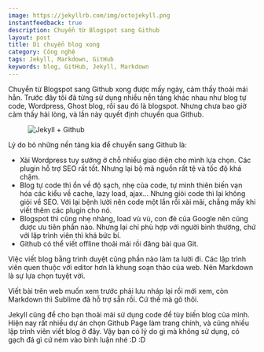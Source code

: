 ```yaml
---
image: https://jekyllrb.com/img/octojekyll.png
instantfeedback: true
description: Chuyển từ Blogspot sang Github
layout: post
title: Di chuyển blog xong
category: Công nghệ
tags: Jekyll, Markdown, GitHub
keywords: blog, GitHub, Jekyll, Markdown
---
```


Chuyển từ Blogspot sang Github xong được mấy ngày, cảm thấy thoải mái hẳn. Trước đây tôi đã từng sử dụng nhiều nền tảng khác nhau như blog tự code, Wordpress, Ghost blog, rồi sau đó là blogspot. Nhưng chưa bao giờ cảm thấy hài lòng, và lần này quyết định chuyển qua Github.

<figure><img src="https://jekyllrb.com/img/octojekyll.png" alt="Jekyll + Github" title="Jekyll + Github"></figure>

Lý do bỏ những nền tảng kia để chuyển sang Github là:

- Xài Wordpress tuy sướng ở chỗ nhiều giao diện cho mình lựa chọn. Các plugin hỗ trợ SEO rất tốt. Nhưng lại bộ mã nguồn rất tệ và tốc độ khá chậm.
- Blog tự code thì ổn về độ sạch, nhẹ của code, tự mình thiên biến vạn hóa các kiểu về cache, lazy load, ajax... Nhưng giỏi code thì lại không giỏi về SEO. Với lại bệnh lười nên code một lần rồi xài mãi, chẳng mấy khi viết thêm các plugin cho nó.
- Blogspot thì cũng nhẹ nhàng, load vù vù, con đẻ của Google nên cũng được ưu tiên phần nào. Nhưng lại chỉ phù hợp với người bình thường, chứ với lập trình viên thì khá bức bí.
- Github có thể viết offline thoải mái rồi đăng bài qua Git.

Việc viết blog bằng trình duyệt cũng phần nào làm ta lười đi. Các lập trình viên quen thuộc với editor hơn là khung soạn thảo của web. Nên Markdown là sự lựa chọn tuyệt vời.

Viết bài trên web muốn xem trước phải lưu nháp lại rồi mới xem, còn Markdown thì Sublime đã hỗ trợ sẵn rồi. Cứ thế mà gõ thôi.

Jekyll cũng để cho bạn thoải mái sử dụng code để tùy biến blog của mình. Hiện nay rất nhiều dự án chọn Github Page làm trang chính, và cũng nhiều lập trình viên viết blog ở đây. Vậy bạn có lý do gì mà không sử dụng, có gạch đá gì cứ ném vào bình luận nhé :D :D